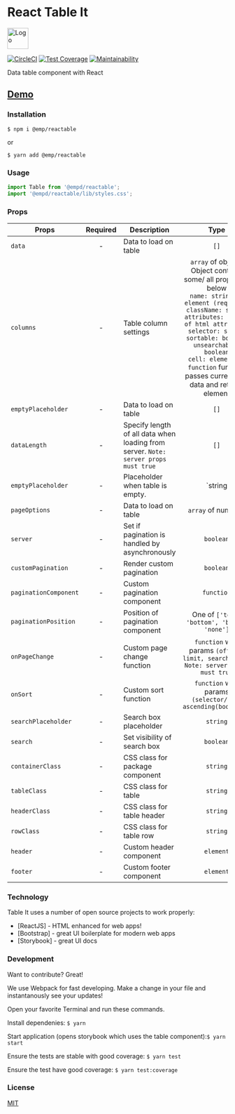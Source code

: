 # React Table It

<img src="https://user-images.githubusercontent.com/9393444/64570426-809f0a00-d358-11e9-9f2d-70c4ba4b5c51.png" width="48" alt="Logo">

[![CircleCI](https://circleci.com/gh/emp-daisy/react-table-it.svg?style=svg)](https://circleci.com/gh/emp-daisy/react-table-it)
[![Test Coverage](https://api.codeclimate.com/v1/badges/16a560e1dcd231b3ef99/test_coverage)](https://codeclimate.com/github/emp-daisy/react-table-it/test_coverage)
[![Maintainability](https://api.codeclimate.com/v1/badges/16a560e1dcd231b3ef99/maintainability)](https://codeclimate.com/github/emp-daisy/react-table-it/maintainability)

Data table component with React

## [Demo](https://emp-daisy.github.io/react-table-it)

### Installation

`$ npm i @emp/reactable`

or

`$ yarn add @emp/reactable`

### Usage

```js
import Table from '@empd/reactable';
import '@empd/reactable/lib/styles.css';
```

### Props

| Props                 | Required | Description                                                                         |                                                                                                                                                                           Type                                                                                                                                                                           |     Default     |
| --------------------- | :------: | ----------------------------------------------------------------------------------- | :------------------------------------------------------------------------------------------------------------------------------------------------------------------------------------------------------------------------------------------------------------------------------------------------------------------------------------------------------: | :-------------: |
| `data`                |    -     | Data to load on table                                                               |                                                                                                                                                                           `[]`                                                                                                                                                                           |      `[]`       |
| `columns`             |    -     | Table column settings                                                               | `array` of objects <br> Object contains some/ all properties below <br>`name: string or element (required)` <br> `className: string` <br> `attributes: Object of html attributes` <br> `selector: string` <br> `sortable: boolean` <br> `unsearchable: boolean` <br> `cell: element or function` function passes current row data and returns element<br> |      `[]`       |
| `emptyPlaceholder`    |    -     | Data to load on table                                                               |                                                                                                                                                                           `[]`                                                                                                                                                                           |      `[]`       |
| `dataLength`          |    -     | Specify length of all data when loading from server. `Note: server props must true` |                                                                                                                                                                           `[]`                                                                                                                                                                           |      `[]`       |
| `emptyPlaceholder`    |    -     | Placeholder when table is empty.                                                    |                                                                                                                                                                    `string | element`                                                                                                                                                                    | 'No data found' |
| `pageOptions`         |    -     | Data to load on table                                                               |                                                                                                                                                                    `array` of numbers                                                                                                                                                                    | `[10, 30, 50]`  |
| `server`              |    -     | Set if pagination is handled by asynchronously                                      |                                                                                                                                                                        `boolean`                                                                                                                                                                         |     `false`     |
| `customPagination`    |    -     | Render custom pagination                                                            |                                                                                                                                                                        `boolean`                                                                                                                                                                         |     `false`     |
| `paginationComponent` |    -     | Custom pagination component                                                         |                                                                                                                                                                        `function`                                                                                                                                                                        |   `undefined`   |
| `paginationPosition`  |    -     | Position of pagination component                                                    |                                                                                                                                                        One of `['top', 'bottom', 'both', 'none']`                                                                                                                                                        |      'top'      |
| `onPageChange`        |    -     | Custom page change function                                                         |                                                                                                                                `function` with params `(offset, limit, searchValue)` <br> `Note: server props must true`                                                                                                                                 |        -        |
| `onSort`              |    -     | Custom sort function                                                                |                                                                                                                                               `function` with params `(selector/key, ascending(boolean))`                                                                                                                                                |   `undefined`   |
| `searchPlaceholder`   |    -     | Search box placeholder                                                              |                                                                                                                                                                         `string`                                                                                                                                                                         |    'Search'     |
| `search`              |    -     | Set visibility of search box                                                        |                                                                                                                                                                        `boolean`                                                                                                                                                                         |     `true`      |
| `containerClass`      |    -     | CSS class for package component                                                     |                                                                                                                                                                         `string`                                                                                                                                                                         |       ''        |
| `tableClass`          |    -     | CSS class for table                                                                 |                                                                                                                                                                         `string`                                                                                                                                                                         |       ''        |
| `headerClass`         |    -     | CSS class for table header                                                          |                                                                                                                                                                         `string`                                                                                                                                                                         |       ''        |
| `rowClass`            |    -     | CSS class for table row                                                             |                                                                                                                                                                         `string`                                                                                                                                                                         |       ''        |
| `header`              |    -     | Custom header component                                                             |                                                                                                                                                                        `element`                                                                                                                                                                         |     `null`      |
| `footer`              |    -     | Custom footer component                                                             |                                                                                                                                                                        `element`                                                                                                                                                                         |     `null`      |

### Technology

Table It uses a number of open source projects to work properly:

- [ReactJS] - HTML enhanced for web apps!
- [Bootstrap] - great UI boilerplate for modern web apps
- [Storybook] - great UI docs

### Development

Want to contribute? Great!

We use Webpack for fast developing.
Make a change in your file and instantanously see your updates!

Open your favorite Terminal and run these commands.

Install dependenies: `$ yarn`

Start application (opens storybook which uses the table component):`$ yarn start`

Ensure the tests are stable with good coverage: `$ yarn test`

Ensure the test have good coverage: `$ yarn test:coverage`

### License

[MIT](https://github.com/emp-daisy/react-table-it/blob/master/LICENSE)
